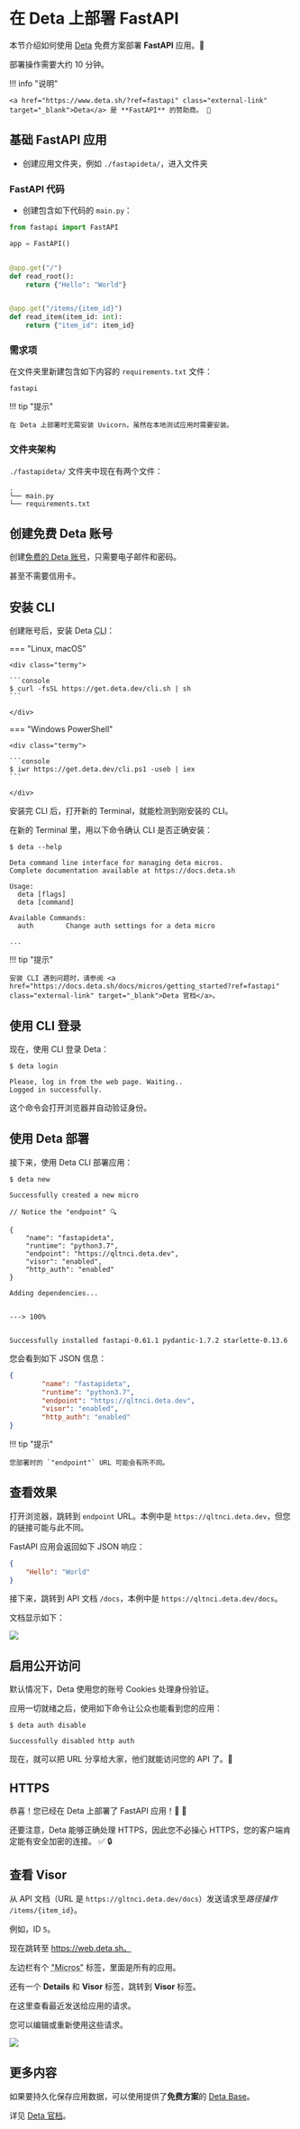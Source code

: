# 在 Deta 上部署 FastAPI

本节介绍如何使用 <a href="https://www.deta.sh/?ref=fastapi" class="external-link" target="_blank">Deta</a> 免费方案部署 **FastAPI** 应用。🎁

部署操作需要大约 10 分钟。

!!! info "说明"

    <a href="https://www.deta.sh/?ref=fastapi" class="external-link" target="_blank">Deta</a> 是 **FastAPI** 的赞助商。 🎉

## 基础 **FastAPI** 应用

* 创建应用文件夹，例如 `./fastapideta/`，进入文件夹

### FastAPI 代码

* 创建包含如下代码的 `main.py`：

```Python
from fastapi import FastAPI

app = FastAPI()


@app.get("/")
def read_root():
    return {"Hello": "World"}


@app.get("/items/{item_id}")
def read_item(item_id: int):
    return {"item_id": item_id}
```

### 需求项

在文件夹里新建包含如下内容的 `requirements.txt` 文件：

```text
fastapi
```

!!! tip "提示"

    在 Deta 上部署时无需安装 Uvicorn，虽然在本地测试应用时需要安装。

### 文件夹架构

`./fastapideta/` 文件夹中现在有两个文件：

```
.
└── main.py
└── requirements.txt
```

## 创建免费 Deta 账号

创建<a href="https://www.deta.sh/?ref=fastapi" class="external-link" target="_blank">免费的 Deta 账号</a>，只需要电子邮件和密码。

甚至不需要信用卡。

## 安装 CLI

创建账号后，安装 Deta <abbr title="Command Line Interface application">CLI</abbr>：

=== "Linux, macOS"

    <div class="termy">
    
    ```console
    $ curl -fsSL https://get.deta.dev/cli.sh | sh
    ```
    
    </div>

=== "Windows PowerShell"

    <div class="termy">
    
    ```console
    $ iwr https://get.deta.dev/cli.ps1 -useb | iex
    ```
    
    </div>

安装完 CLI 后，打开新的 Terminal，就能检测到刚安装的 CLI。

在新的 Terminal 里，用以下命令确认 CLI 是否正确安装：

<div class="termy">

```console
$ deta --help

Deta command line interface for managing deta micros.
Complete documentation available at https://docs.deta.sh

Usage:
  deta [flags]
  deta [command]

Available Commands:
  auth        Change auth settings for a deta micro

...
```

</div>

!!! tip "提示"

    安装 CLI 遇到问题时，请参阅 <a href="https://docs.deta.sh/docs/micros/getting_started?ref=fastapi" class="external-link" target="_blank">Deta 官档</a>。

## 使用 CLI 登录

现在，使用 CLI 登录 Deta：

<div class="termy">

```console
$ deta login

Please, log in from the web page. Waiting..
Logged in successfully.
```

</div>

这个命令会打开浏览器并自动验证身份。

## 使用 Deta 部署

接下来，使用 Deta CLI 部署应用：

<div class="termy">

```console
$ deta new

Successfully created a new micro

// Notice the "endpoint" 🔍

{
    "name": "fastapideta",
    "runtime": "python3.7",
    "endpoint": "https://qltnci.deta.dev",
    "visor": "enabled",
    "http_auth": "enabled"
}

Adding dependencies...


---> 100%


Successfully installed fastapi-0.61.1 pydantic-1.7.2 starlette-0.13.6
```

</div>

您会看到如下 JSON 信息：

```JSON hl_lines="4"
{
        "name": "fastapideta",
        "runtime": "python3.7",
        "endpoint": "https://qltnci.deta.dev",
        "visor": "enabled",
        "http_auth": "enabled"
}
```

!!! tip "提示"

    您部署时的 `"endpoint"` URL 可能会有所不同。

## 查看效果

打开浏览器，跳转到 `endpoint` URL。本例中是 `https://qltnci.deta.dev`，但您的链接可能与此不同。

FastAPI 应用会返回如下 JSON 响应：

```JSON
{
    "Hello": "World"
}
```

接下来，跳转到 API 文档 `/docs`，本例中是 `https://qltnci.deta.dev/docs`。

文档显示如下：

<img src="/img/deployment/deta/image01.png">

## 启用公开访问

默认情况下，Deta 使用您的账号 Cookies 处理身份验证。

应用一切就绪之后，使用如下命令让公众也能看到您的应用：

<div class="termy">

```console
$ deta auth disable

Successfully disabled http auth
```

</div>

现在，就可以把 URL 分享给大家，他们就能访问您的 API 了。🚀

## HTTPS

恭喜！您已经在 Deta 上部署了 FastAPI 应用！🎉 🍰

还要注意，Deta 能够正确处理 HTTPS，因此您不必操心 HTTPS，您的客户端肯定能有安全加密的连接。 ✅ 🔒

## 查看 Visor

从 API 文档（URL 是 `https://gltnci.deta.dev/docs`）发送请求至*路径操作* `/items/{item_id}`。

例如，ID `5`。

现在跳转至 <a href="https://web.deta.sh/" class="external-link" target="_blank">https://web.deta.sh。</a>

左边栏有个 <abbr title="it comes from Micro(server)">"Micros"</abbr> 标签，里面是所有的应用。

还有一个 **Details** 和 **Visor** 标签，跳转到 **Visor** 标签。

在这里查看最近发送给应用的请求。

您可以编辑或重新使用这些请求。

<img src="/img/deployment/deta/image02.png">

## 更多内容

如果要持久化保存应用数据，可以使用提供了**免费方案**的 <a href="https://docs.deta.sh/docs/base/py_tutorial?ref=fastapi" class="external-link" target="_blank">Deta Base</a>。

详见 <a href="https://docs.deta.sh?ref=fastapi" class="external-link" target="_blank">Deta 官档</a>。
